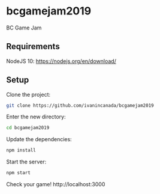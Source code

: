 # bcgamejam2019
BC Game Jam

## Requirements
NodeJS 10: https://nodejs.org/en/download/ 

## Setup
Clone the project:

```bash
git clone https://github.com/ivanincanada/bcgamejam2019
```

Enter the new directory:

```bash
cd bcgamejam2019
```

Update the dependencies:
```bash
npm install
```

Start the server:
```bash
npm start
```
Check your game! http://localhost:3000 